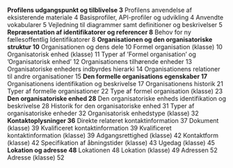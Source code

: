 **Profilens udgangspunkt og tilblivelse	3**
Profilens anvendelse af eksisterende materiale	4
Basisprofiler, API-profiler og udvikling	4
Anvendte vokabularer	5
Vejledning til diagrammer samt definitioner og beskrivelser	5
**Repræsentation af identifikatorer og referencer	8**
Behov for ny fællesoffentlig Identifikatorer	8
**Organisationen og den organisatoriske struktur	10**
Organisationen og dens dele	10
Formel organisation (klasse)	10
Organisatorisk enhed (klasse)	11
Typer af ’Formel organisation’ og ’Organisatorisk enhed’	12
Organisationens tilhørende enheder	13
Organisatoriske enheders indbyrdes hierarki	14
Organisationens relationer til andre organisationer	15
**Den formelle organisations egenskaber	17**
Organisationens identifikation og beskrivelse	17
Organisationens historik	21
Typer af formelle organisationer	22
Type af formel organisation (klasse)	23
**Den organisatoriske enhed	28**
Den organisatoriske enheds identifikation og beskrivelse	28
Historik for den organisatoriske enhed	31
Typer af organisatoriske enheder	32
Organisatorisk enhedstype (klasse)	32
**Kontaktoplysninger	36**
Direkte relateret kontaktinformation	37
Dokument (klasse)	39
Kvalificeret kontaktinformation	39
Kvalificeret kontaktinformation (klasse)	39
Adgangsrettighed (klasse)	42
Kontaktform (klasse)	42
Specifikation af åbningstider (klasse)	43
Ugedag (klasse)	45
**Lokation og adresse	48**
Lokationen	48
Lokation (klasse)	49
Adressen	52
Adresse (klasse)	52

